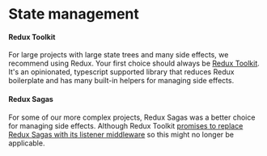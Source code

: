 # State management

#### Redux Toolkit

For large projects with large state trees and many side effects, we recommend using Redux. Your first choice should always be [Redux Toolkit](https://redux-toolkit.js.org/). It's an opinionated, typescript supported library that reduces Redux boilerplate and has many built-in helpers for managing side effects.&#x20;

#### Redux Sagas

For some of our more complex projects, Redux Sagas was a better choice for managing side effects. Although Redux Toolkit [promises to replace Redux Sagas with its listener middleware](https://github.com/reduxjs/redux-toolkit/releases/tag/v1.8.0) so this might no longer be applicable.

